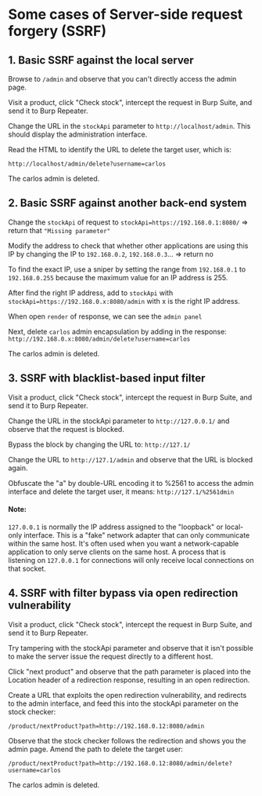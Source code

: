 # Some cases of Server-side request forgery (SSRF)

## 1. Basic SSRF against the local server

Browse to `/admin` and observe that you can't directly access the admin page.

Visit a product, click "Check stock", intercept the request in Burp Suite, and send it to Burp Repeater.

Change the URL in the `stockApi` parameter to `http://localhost/admin`. This should display the administration interface.

Read the HTML to identify the URL to delete the target user, which is:

`http://localhost/admin/delete?username=carlos`

The carlos admin is deleted.

## 2. Basic SSRF against another back-end system

Change the `stockApi` of request to `stockApi=https://192.168.0.1:8080/` => return that `"Missing parameter"`

Modify the address to check that whether other applications are using this IP by changing the IP to `192.168.0.2`, `192.168.0.3`... => return no

To find the exact IP, use a sniper by setting the range from `192.168.0.1` to `192.168.0.255` because the maximum value for an IP address is 255.

After find the right IP address, add to `stockApi` with `stockApi=https://192.168.0.x:8080/admin` with x is the right IP address.

When open `render` of response, we can see the `admin panel`

Next, delete `carlos` admin encapsulation by adding in the response: `http://192.168.0.x:8080/admin/delete?username=carlos`

The carlos admin is deleted.

## 3. SSRF with blacklist-based input filter

Visit a product, click "Check stock", intercept the request in Burp Suite, and send it to Burp Repeater.

Change the URL in the stockApi parameter to `http://127.0.0.1/` and observe that the request is blocked. 

Bypass the block by changing the URL to: `http://127.1/`

Change the URL to `http://127.1/admin` and observe that the URL is blocked again.

Obfuscate the "a" by double-URL encoding it to %2561 to access the admin interface and delete the target user, it means: `http://127.1/%2561dmin`

#### Note: 
`127.0.0.1` is normally the IP address assigned to the "loopback" or local-only interface. This is a "fake" network adapter that can only communicate within the same host. It's often used when you want a network-capable application to only serve clients on the same host. A process that is listening on `127.0.0.1` for connections will only receive local connections on that socket.

## 4. SSRF with filter bypass via open redirection vulnerability

Visit a product, click "Check stock", intercept the request in Burp Suite, and send it to Burp Repeater.

Try tampering with the stockApi parameter and observe that it isn't possible to make the server issue the request directly to a different host.

Click "next product" and observe that the path parameter is placed into the Location header of a redirection response, resulting in an open redirection.

Create a URL that exploits the open redirection vulnerability, and redirects to the admin interface, and feed this into the stockApi parameter on the stock checker:

`/product/nextProduct?path=http://192.168.0.12:8080/admin`

Observe that the stock checker follows the redirection and shows you the admin page.
Amend the path to delete the target user:

`/product/nextProduct?path=http://192.168.0.12:8080/admin/delete?username=carlos`

The carlos admin is deleted.

